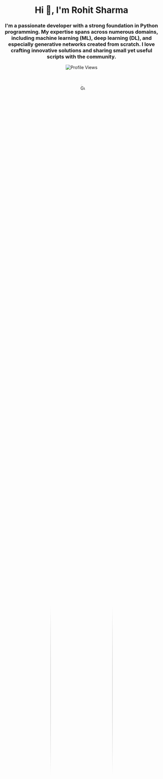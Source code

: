 <h1 align="center">Hi 👋, I'm Rohit Sharma</h1>

<h3 align="center">
    I'm a passionate developer with a strong foundation in Python programming. My expertise spans across numerous domains, including machine learning (ML), deep learning (DL), and especially generative networks created from scratch. I love crafting innovative solutions and sharing small yet useful scripts with the community.
</h3>


<p align="center">
    <img src="https://komarev.com/ghpvc/?username=rohit-sharma-rs&label=Profile%20views&color=0e75b6&style=flat" alt="Profile Views" />
</p>
<br>
<br>
<div align="center" style="position: relative; width: 100%; padding-bottom: 10%; max-width: 200px; margin: auto;">
    <img src=https://imgs.search.brave.com/WQmV8nGQdrVMHYsFSHIp8k30EVXKbrgOM150LfqcXSM/rs:fit:860:0:0:0/g:ce/aHR0cHM6Ly9yYXcu/Z2l0aHVidXNlcmNv/bnRlbnQuY29tL1Ro/ZUR1ZGVUaGF0Q29k/ZS9UaGVEdWRlVGhh/dENvZGUvbWFzdGVy/L0Fzc2V0cy9EZXZl/bG9wZXIuZ2lm.gif 
         alt="GIF" style="width: 100%; height: auto; border-radius: 50%;">
</div>


---

### 🏆 GitHub Trophies
<p align="center">
    <a href="https://github.com/ryo-ma/github-profile-trophy">
        <img src="https://github-profile-trophy.vercel.app/?username=rohit-sharma-rs&theme=onedark" alt="GitHub Profile Trophies" />
    </a>
</p>

---

### 👨‍💻 About Me
- 🔭 I’m currently working on [Generative Models from Scratch](https://github.com/Rohit-Sharma-RS/ML-and-DL/blob/main/GANs.ipynb)
- 🌱 I’m currently learning **Generative AI, MERN stack**
- 💬 Ask me about **Machine Learning, Python**
- 📫 How to reach me: **rohitrnc5458@gmail.com**
- ⚡ Fun fact: **I’m fluent in the language of expression—just give me a scene, and I’ll bring it to life.**

---

### 🌐 Connect with Me:
<p align="center">
    <a href="https://linkedin.com/in/rohit-sharma-b26200282" target="_blank"><img src="https://img.shields.io/badge/LinkedIn-0A66C2?style=for-the-badge&logo=linkedin&logoColor=white" alt="LinkedIn" /></a>
    <a href="https://kaggle.com/rohitsharma777" target="_blank"><img src="https://img.shields.io/badge/Kaggle-20BEFF?style=for-the-badge&logo=kaggle&logoColor=white" alt="Kaggle" /></a>
    <a href="https://instagram.com/behind_._you" target="_blank"><img src="https://img.shields.io/badge/Instagram-E4405F?style=for-the-badge&logo=instagram&logoColor=white" alt="Instagram" /></a>
    <a href="https://www.codechef.com/users/rohitsh77" target="_blank"><img src="https://img.shields.io/badge/CodeChef-5B4638?style=for-the-badge&logo=codechef&logoColor=white" alt="CodeChef" /></a>
    <a href="https://www.hackerrank.com/rohitrnc5458" target="_blank"><img src="https://img.shields.io/badge/HackerRank-2EC866?style=for-the-badge&logo=hackerrank&logoColor=white" alt="HackerRank" /></a>
    <a href="https://www.leetcode.com/rohitrnc5458" target="_blank"><img src="https://img.shields.io/badge/LeetCode-FFA116?style=for-the-badge&logo=leetcode&logoColor=black" alt="LeetCode" /></a>
    <a href="https://auth.geeksforgeeks.org/user/rohitrnwhh9" target="_blank"><img src="https://img.shields.io/badge/GeeksforGeeks-058a42?style=for-the-badge&logo=geeksforgeeks&logoColor=white" alt="GeeksforGeeks" /></a>
</p>

---

### 🛠️ Languages and Tools:
<p align="center">
    <img src="https://img.shields.io/badge/Python-3776AB?style=for-the-badge&logo=python&logoColor=white" alt="Python" />
    <img src="https://img.shields.io/badge/TensorFlow-FF6F00?style=for-the-badge&logo=tensorflow&logoColor=white" alt="TensorFlow" />
    <img src="https://img.shields.io/badge/PyTorch-EE4C2C?style=for-the-badge&logo=pytorch&logoColor=white" alt="PyTorch" />
    <img src="https://img.shields.io/badge/JavaScript-F7DF1E?style=for-the-badge&logo=javascript&logoColor=black" alt="JavaScript" />
    <img src="https://img.shields.io/badge/HTML5-E34F26?style=for-the-badge&logo=html5&logoColor=white" alt="HTML5" />
    <img src="https://img.shields.io/badge/CSS3-1572B6?style=for-the-badge&logo=css3&logoColor=white" alt="CSS3" />
    <img src="https://img.shields.io/badge/Django-092E20?style=for-the-badge&logo=django&logoColor=white" alt="Django" />
    <img src="https://img.shields.io/badge/Flask-000000?style=for-the-badge&logo=flask&logoColor=white" alt="Flask" />
    <img src="https://img.shields.io/badge/MongoDB-47A248?style=for-the-badge&logo=mongodb&logoColor=white" alt="MongoDB" />
    <img src="https://img.shields.io/badge/MySQL-4479A1?style=for-the-badge&logo=mysql&logoColor=white" alt="MySQL" />
</p>

---<br>

### 📊 GitHub Stats:
<p align="center">
    <img src="https://github-readme-stats.vercel.app/api?username=rohit-sharma-rs&show_icons=true&locale=en&theme=radical" alt="GitHub Stats" />
    <img src="https://github-readme-streak-stats.herokuapp.com/?user=rohit-sharma-rs&theme=radical" alt="GitHub Streak" />
    <img src="https://github-readme-stats.vercel.app/api/top-langs?username=rohit-sharma-rs&show_icons=true&locale=en&layout=compact&theme=radical" alt="Top Languages" />
</p>

---

### 🌟 Fun Quote
<p align="center">
    <img src="https://media.giphy.com/media/l0HlQ1NR4CzZsAiwo/giphy.gif" width="60" alt="Animated Quote" />
    <i>“Code is like humor. When you have to explain it, it’s bad.” – Cory House</i>
</p>
